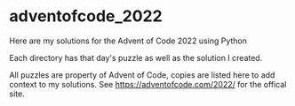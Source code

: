 # adventofcode_2022
Here are my solutions for the Advent of Code 2022 using Python

Each directory has that day's puzzle as well as the solution I created.

All puzzles are property of Advent of Code, copies are listed here to add context to my solutions. See https://adventofcode.com/2022/ for the offical site.

